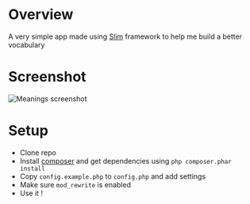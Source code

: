 # Overview
A very simple app made using [Slim](https://github.com/slimphp/Slim) framework to help me build a better vocabulary

# Screenshot
![Meanings screenshot](http://i.imgur.com/MnTgpeN.png)

# Setup
- Clone repo
- Install [composer](https://getcomposer.org/) and get dependencies using `php composer.phar install`
- Copy `config.example.php` to `config.php` and add settings
- Make sure `mod_rewrite` is enabled
- Use it !
